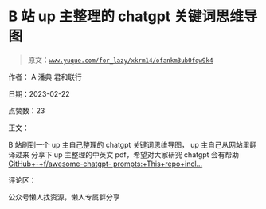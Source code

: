 # B 站 up 主整理的 chatgpt 关键词思维导图

> 原文：[`www.yuque.com/for_lazy/xkrm14/ofankm3ub0fqw9k4`](https://www.yuque.com/for_lazy/xkrm14/ofankm3ub0fqw9k4)

作者： A 潘典 君和联行

日期：2023-02-22

点赞数：23

正文：

B 站刷到一个 up 主自己整理的 chatgpt 关键词思维导图， up 主自己从网站里翻译过来 分享下 up 主整理的中英文 pdf，希望对大家研究 chatgpt 会有帮助[GitHub+-+f/awesome-chatgpt- prompts:+This+repo+incl...](https://github.com/f/awesome-chatgpt-prompts)

评论区：

公众号懒人找资源，懒人专属群分享

